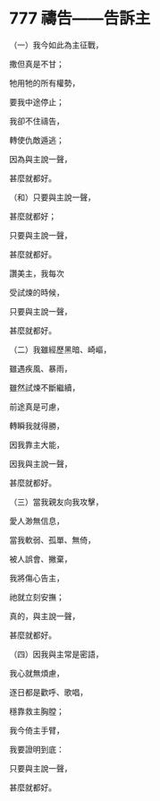 # 777 禱告——告訴主

（一）我今如此為主征戰，

撒但真是不甘；

牠用牠的所有權勢，

要我中途停止；

我卻不住禱告，

轉使仇敵遁逃；

因為與主說一聲，

甚麼就都好。

（和）只要與主說一聲，

甚麼就都好；

只要與主說一聲，

甚麼就都好。

讚美主，我每次

受試煉的時候，

只要與主說一聲，

甚麼就都好。

（二）我雖經歷黑暗、崎嶇，

雖遇疾風、暴雨，

雖然試煉不斷繼續，

前途真是可慮，

轉瞬我就得勝，

因我靠主大能，

因我與主說一聲，

甚麼就都好。

（三）當我親友向我攻擊，

愛人渺無信息，

當我軟弱、孤單、無倚，

被人誤會、撇棄，

我將傷心告主，

祂就立刻安撫；

真的，與主說一聲，

甚麼就都好。

（四）因我與主常是密語，

我心就無煩慮，

逐日都是歡呼、歌唱，

穩靠救主胸膛；

我今倚主手臂，

我要證明到底：

只要與主說一聲，

甚麼就都好。

